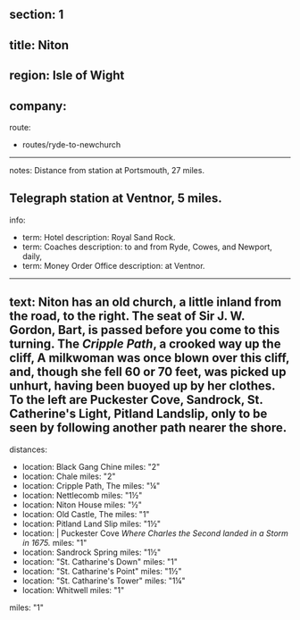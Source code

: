 section: 1
----
title: Niton
----
region: Isle of Wight
----
company:
----
route:
- routes/ryde-to-newchurch
----
notes: Distance from station at Portsmouth, 27 miles.

Telegraph station at Ventnor, 5 miles.
----
info:
- term: Hotel
  description: Royal Sand Rock.
- term: Coaches
  description: to and from Ryde, Cowes, and Newport, daily,
- term: Money Order Office
  description: at Ventnor.
----
text: Niton has an old church, a little inland from the road, to the right. The seat of Sir J. W. Gordon, Bart, is passed before you come to this turning. The *Cripple Path*, a crooked way up the cliff, A milkwoman was once blown over this cliff, and, though she fell 60 or 70 feet, was picked up unhurt, having been buoyed up by her clothes. To the left are Puckester Cove, Sandrock, St. Catherine's Light, Pitland Landslip, only to be seen by following another path nearer the shore.
----
distances:
- location: Black Gang Chine
  miles: "2"
- location: Chale
  miles: "2"
- location: Cripple Path, The
  miles: "¼"
- location: Nettlecomb
  miles: "1½"
- location: Niton House
  miles: "½"
- location: Old Castle, The
  miles: "1"
- location: Pitland Land Slip
  miles: "1½"
- location: |
    Puckester Cove
    *Where Charles the Second landed in a Storm in 1675.*
  miles: "1"
- location: Sandrock Spring
  miles: "1½"
- location: "St. Catharine's Down"
  miles: "1"
- location: "St. Catharine's Point"
  miles: "1½"
- location: "St. Catharine's Tower"
  miles: "1¼"
- location: Whitwell
  miles: "1"
<!-- - location: Woolverton -->
  miles: "1"
